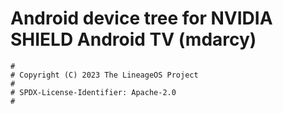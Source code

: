 # Android device tree for NVIDIA SHIELD Android TV (mdarcy)

```
#
# Copyright (C) 2023 The LineageOS Project
#
# SPDX-License-Identifier: Apache-2.0
#
```

